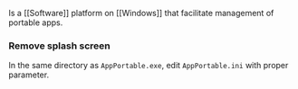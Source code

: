 Is a [[Software]] platform on [[Windows]] that facilitate management of portable apps.
### Remove splash screen
In the same directory as `AppPortable.exe`, edit `AppPortable.ini` with proper parameter.
